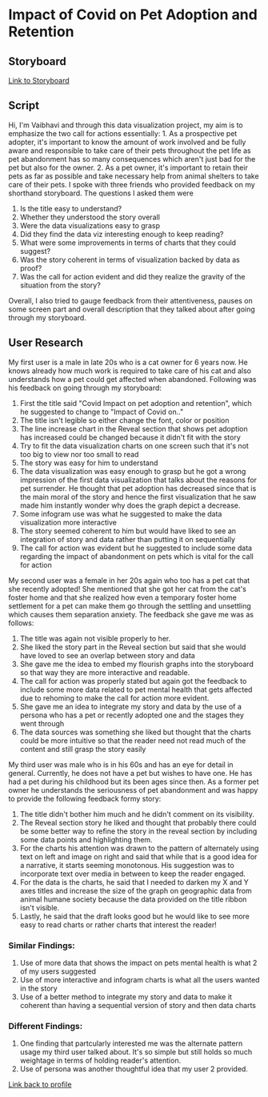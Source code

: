 # Impact of Covid on Pet Adoption and Retention

## Storyboard
[Link to Storyboard](https://data-viz-project-part-2.shorthandstories.com/media-project-proposal-travel/index.html)

<script src="https://carnegiemellon.shorthandstories.com/Vaibhavi-Final-Project/embed.js"></script>

## Script
Hi, I'm Vaibhavi and through this data visualization project, my aim is to emphasize the two call for actions essentially: 1. As a prospective pet adopter, it's important to know the amount of work involved and be fully aware and responsible to take care of their pets throughout the pet life as pet abandonment has so many consequences which aren't just bad for the pet but also for the owner. 2. As a pet owner, it's important to retain their pets as far as possible and take necessary help from animal shelters to take care of their pets. I spoke with three friends who provided feedback on my shorthand storyboard. The questions I asked them were

1. Is the title easy to understand?
2. Whether they understood the story overall
3. Were the data visualizations easy to grasp
4. Did they find the data viz interesting enough to keep reading?
5. What were some improvements in terms of charts that they could suggest?
6. Was the story coherent in terms of visualization backed by data as proof?
7. Was the call for action evident and did they realize the gravity of the situation from the story?


Overall, I also tried to gauge feedback from their attentiveness, pauses on some screen part and overall description that they talked about after going through my storyboard.

## User Research
My first user is a male in late 20s who is a cat owner for 6 years now. He knows already how much work is required to take care of his cat and also understands how a pet could get affected when abandoned. Following was his feedback on going through my storyboard:

1. First the title said "Covid Impact on pet adoption and retention", which he suggested to change to "Impact of Covid on.."
2. The title isn't legible so either change the font, color or position
3. The line increase chart in the Reveal section that shows pet adoption has increased could be changed because it didn't fit with the story
4. Try to fit the data visualization charts on one screen such that it's not too big to view nor too small to read
5. The story was easy for him to understand
6. The data visualization was easy enough to grasp but he got a wrong impression of the first data visualization that talks about the reasons for pet surrender. He thought that pet adoption has decreased since that is the main moral of the story and hence the first visualization that he saw made him instantly wonder why does the graph depict a decrease. 
7. Some infogram use was what he suggested to make the data visualization more interactive
8. The story seemed coherent to him but would have liked to see an integration of story and data rather than putting it on sequentially 
9. The call for action was evident but he suggested to include some data regarding the impact of abandonment on pets which is vital for the call for action


My second user was a female in her 20s again who too has a pet cat that she recently adopted! She mentioned that she got her cat from the cat's foster home and that she realized how even a temporary foster home settlement for a pet can make them go through the settling and unsettling which causes them separation anxiety. The feedback she gave me was as follows:

1. The title was again not visible properly to her.
2. She liked the story part in the Reveal section but said that she would have loved to see an overlap between story and data
3. She gave me the idea to embed my flourish graphs into the storyboard so that way they are more interactive and readable.
4. The call for action was properly stated but again got the feedback to include some more data related to pet mental health that gets affected due to rehoming to make the call for action more evident. 
5. She gave me an idea to integrate my story and data by the use of a persona who has a pet or recently adopted one and the stages they went through
6. The data sources was something she liked but thought that the charts could be more intuitive so that the reader need not read much of the content and still grasp the story easily


My third user was male who is in his 60s and has an eye for detail in general. Currently, he does not have a pet but wishes to have one. He has had a pet during his childhood but its been ages since then. As a former pet owner he understands the seriousness of pet abandonment and was happy to provide the following feedback formy story:

1. The title didn't bother him much and he didn't comment on its visibility.
2. The Reveal section story he liked and thought that probably there could be some better way to refine the story in the reveal section by including some data points and highlighting them. 
3. For the charts his attention was drawn to the pattern of alternately using text on left and image on right and said that while that is a good idea for a narrative, it starts seeming monotonous. His suggestion was to incorporate text over media in between to keep the reader engaged. 
4. For the data is the charts, he said that I needed to darken my X and Y axes titles and increase the size of the graph on geographic data from animal humane society because the data provided on the title ribbon isn't visible.
5. Lastly, he said that the draft looks good but he would like to see more easy to read charts or rather charts that interest the reader!


### Similar Findings:
1. Use of more data that shows the impact on pets mental health is what 2 of my users suggested
2. Use of more interactive and infogram charts is what all the users wanted in the story
3. Use of a better method to integrate my story and data to make it coherent than having a sequential version of story and then data charts

### Different Findings:
1. One finding that partcularly interested me was the alternate pattern usage my third user talked about. It's so simple but still holds so much weightage in terms of holding reader's attention.
2. Use of persona was another thoughtful idea that my user 2 provided. 


[Link back to profile](https://vaibhavibhidecmu.github.io/bhidePortfolio/)




